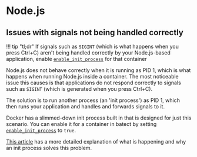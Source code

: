 # Node.js

## Issues with signals not being handled correctly

!!! tip "tl;dr"
    If signals such as `SIGINT` (which is what happens when you press Ctrl+C) aren't being handled correctly by your Node.js-based application,
    enable [`enable_init_process`](../config/Containers.md#enable_init_process) for that container

Node.js does not behave correctly when it is running as PID 1, which is what happens when running Node.js inside a container. The most noticeable issue
this causes is that applications do not respond correctly to signals such as `SIGINT` (which is generated when you press Ctrl+C).

The solution is to run another process (an 'init process') as PID 1, which then runs your application and handles and forwards signals to it.

Docker has a slimmed-down init process built in that is designed for just this scenario. You can enable it for a container in batect by setting
[`enable_init_process`](../config/Containers.md#enable_init_process) to `true`.

[This article](https://engineeringblog.yelp.com/2016/01/dumb-init-an-init-for-docker.html) has a more detailed explanation of what is happening and why
an init process solves this problem.
